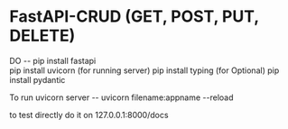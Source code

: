 # FastAPI-CRUD (GET, POST, PUT, DELETE)


DO --
pip install fastapi  
pip install uvicorn (for running server)
pip install typing  (for Optional)
pip install pydantic


To run uvicorn server --
uvicorn filename:appname --reload

to test directly do it on 127.0.0.1:8000/docs
